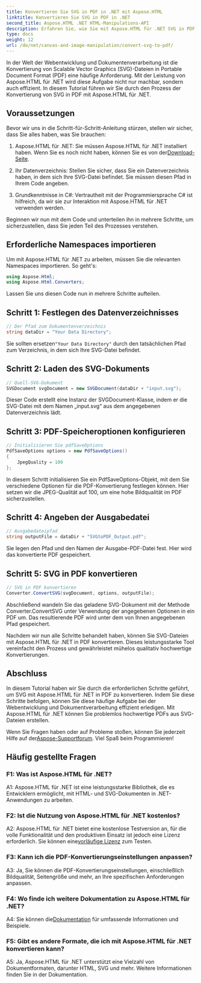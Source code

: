 ```yaml
---
title: Konvertieren Sie SVG in PDF in .NET mit Aspose.HTML
linktitle: Konvertieren Sie SVG in PDF in .NET
second_title: Aspose.HTML .NET HTML-Manipulations-API
description: Erfahren Sie, wie Sie mit Aspose.HTML für .NET SVG in PDF konvertieren. Hochwertiges Schritt-für-Schritt-Tutorial zur effizienten Dokumentenverarbeitung.
type: docs
weight: 12
url: /de/net/canvas-and-image-manipulation/convert-svg-to-pdf/
---
```


In der Welt der Webentwicklung und Dokumentenverarbeitung ist die Konvertierung von Scalable Vector Graphics (SVG)-Dateien in Portable Document Format (PDF) eine häufige Anforderung. Mit der Leistung von Aspose.HTML für .NET wird diese Aufgabe nicht nur machbar, sondern auch effizient. In diesem Tutorial führen wir Sie durch den Prozess der Konvertierung von SVG in PDF mit Aspose.HTML für .NET. 

## Voraussetzungen

Bevor wir uns in die Schritt-für-Schritt-Anleitung stürzen, stellen wir sicher, dass Sie alles haben, was Sie brauchen:

1.  Aspose.HTML für .NET: Sie müssen Aspose.HTML für .NET installiert haben. Wenn Sie es noch nicht haben, können Sie es von der[Download-Seite](https://releases.aspose.com/html/net/).

2. Ihr Datenverzeichnis: Stellen Sie sicher, dass Sie ein Datenverzeichnis haben, in dem sich Ihre SVG-Datei befindet. Sie müssen diesen Pfad in Ihrem Code angeben.

3. Grundkenntnisse in C#: Vertrautheit mit der Programmiersprache C# ist hilfreich, da wir sie zur Interaktion mit Aspose.HTML für .NET verwenden werden.

Beginnen wir nun mit dem Code und unterteilen ihn in mehrere Schritte, um sicherzustellen, dass Sie jeden Teil des Prozesses verstehen.

## Erforderliche Namespaces importieren

Um mit Aspose.HTML für .NET zu arbeiten, müssen Sie die relevanten Namespaces importieren. So geht's:

```csharp
using Aspose.Html;
using Aspose.Html.Converters;
```

Lassen Sie uns diesen Code nun in mehrere Schritte aufteilen.

## Schritt 1: Festlegen des Datenverzeichnisses
```csharp
// Der Pfad zum Dokumentenverzeichnis
string dataDir = "Your Data Directory";
```
 Sie sollten ersetzen`"Your Data Directory"` durch den tatsächlichen Pfad zum Verzeichnis, in dem sich Ihre SVG-Datei befindet.

## Schritt 2: Laden des SVG-Dokuments
```csharp
// Quell-SVG-Dokument
SVGDocument svgDocument = new SVGDocument(dataDir + "input.svg");
```
Dieser Code erstellt eine Instanz der SVGDocument-Klasse, indem er die SVG-Datei mit dem Namen „input.svg“ aus dem angegebenen Datenverzeichnis lädt.

## Schritt 3: PDF-Speicheroptionen konfigurieren
```csharp
// Initialisieren Sie pdfSaveOptions
PdfSaveOptions options = new PdfSaveOptions()
{
	JpegQuality = 100
};
```
In diesem Schritt initialisieren Sie ein PdfSaveOptions-Objekt, mit dem Sie verschiedene Optionen für die PDF-Konvertierung festlegen können. Hier setzen wir die JPEG-Qualität auf 100, um eine hohe Bildqualität im PDF sicherzustellen.

## Schritt 4: Angeben der Ausgabedatei
```csharp
// Ausgabedateipfad
string outputFile = dataDir + "SVGtoPDF_Output.pdf";
```
Sie legen den Pfad und den Namen der Ausgabe-PDF-Datei fest. Hier wird das konvertierte PDF gespeichert.

## Schritt 5: SVG in PDF konvertieren
```csharp
// SVG in PDF konvertieren
Converter.ConvertSVG(svgDocument, options, outputFile);
```
Abschließend wandeln Sie das geladene SVG-Dokument mit der Methode Converter.ConvertSVG unter Verwendung der angegebenen Optionen in ein PDF um. Das resultierende PDF wird unter dem von Ihnen angegebenen Pfad gespeichert.

Nachdem wir nun alle Schritte behandelt haben, können Sie SVG-Dateien mit Aspose.HTML für .NET in PDF konvertieren. Dieses leistungsstarke Tool vereinfacht den Prozess und gewährleistet mühelos qualitativ hochwertige Konvertierungen.

## Abschluss

In diesem Tutorial haben wir Sie durch die erforderlichen Schritte geführt, um SVG mit Aspose.HTML für .NET in PDF zu konvertieren. Indem Sie diese Schritte befolgen, können Sie diese häufige Aufgabe bei der Webentwicklung und Dokumentverarbeitung effizient erledigen. Mit Aspose.HTML für .NET können Sie problemlos hochwertige PDFs aus SVG-Dateien erstellen.

 Wenn Sie Fragen haben oder auf Probleme stoßen, können Sie jederzeit Hilfe auf der[Aspose-Supportforum](https://forum.aspose.com/). Viel Spaß beim Programmieren!

## Häufig gestellte Fragen

### F1: Was ist Aspose.HTML für .NET?

A1: Aspose.HTML für .NET ist eine leistungsstarke Bibliothek, die es Entwicklern ermöglicht, mit HTML- und SVG-Dokumenten in .NET-Anwendungen zu arbeiten.

### F2: Ist die Nutzung von Aspose.HTML für .NET kostenlos?

 A2: Aspose.HTML für .NET bietet eine kostenlose Testversion an, für die volle Funktionalität und den produktiven Einsatz ist jedoch eine Lizenz erforderlich. Sie können eine[vorläufige Lizenz](https://purchase.aspose.com/temporary-license/) zum Testen.

### F3: Kann ich die PDF-Konvertierungseinstellungen anpassen?

A3: Ja, Sie können die PDF-Konvertierungseinstellungen, einschließlich Bildqualität, Seitengröße und mehr, an Ihre spezifischen Anforderungen anpassen.

### F4: Wo finde ich weitere Dokumentation zu Aspose.HTML für .NET?

 A4: Sie können die[Dokumentation](https://reference.aspose.com/html/net/) für umfassende Informationen und Beispiele.

### F5: Gibt es andere Formate, die ich mit Aspose.HTML für .NET konvertieren kann?

A5: Ja, Aspose.HTML für .NET unterstützt eine Vielzahl von Dokumentformaten, darunter HTML, SVG und mehr. Weitere Informationen finden Sie in der Dokumentation.